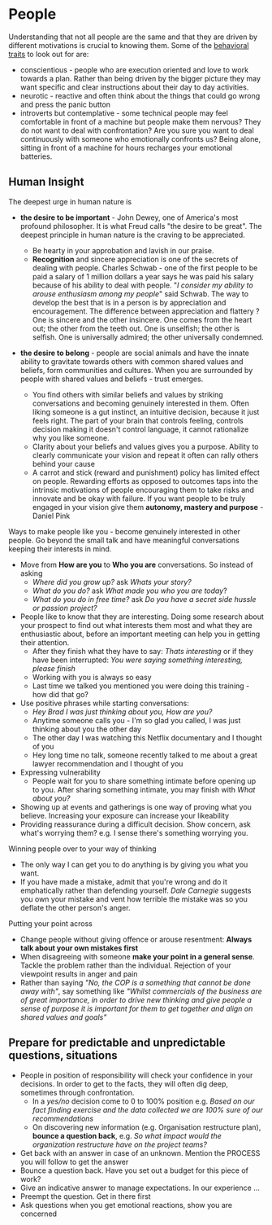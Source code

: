 # People

Understanding that not all people are the same and that they are driven by different motivations is crucial to knowing them. Some of the [behavioral traits](https://www.scienceofpeople.com/category/behavioral-psychology) to look out for are:

* conscientious - people who are execution oriented and love to work towards a plan. Rather than being driven by the bigger picture they may want specific and clear instructions about their day to day activities.
* neurotic - reactive and often think about the things that could go wrong and press the panic button
* introverts but contemplative - some technical people may feel comfortable in front of a machine but people make them nervous? They do not want to deal with confrontation? Are you sure you want to deal continuously with someone who emotionally confronts us? Being alone, sitting in front of a machine for hours recharges your emotional batteries.

## Human Insight

The deepest urge in human nature is

* **the desire to be important** - John Dewey, one of America's most profound philosopher. It is what Freud calls "the desire to be great". The deepest principle in human nature is the craving to be appreciated.
  * Be hearty in your approbation and lavish in our praise.
  * **Recognition** and sincere appreciation is one of the secrets of dealing with people. Charles Schwab - one of the first people to be paid a salary of 1 million dollars a year says he was paid his salary because of his ability to deal with people. "*I consider my ability to arouse enthusiasm among my people*" said Schwab. The way to develop the best that is in a person is by appreciation and encouragement. The difference between appreciation and flattery ? One is sincere and the other insincere. One comes from the heart out; the other from the teeth out. One is unselfish; the other is selfish. One is universally admired; the other universally condemned.
  
* **the desire to belong** - people are social animals and have the innate ability to gravitate towards others with common shared values and beliefs, form communities and cultures. When you are surrounded by people with shared values and beliefs - trust emerges.
  * You find others with similar beliefs and values by striking conversations and becoming genuinely interested in them. Often liking someone is a gut instinct, an intuitive decision, because it just feels right. The part of your brain that controls feeling, controls decision making it doesn't control language, it cannot rationalize why you like someone.
  * Clarity about your beliefs and values gives you a purpose. Ability to clearly communicate your vision and repeat it often can rally others behind your cause
  * A carrot and stick (reward and punishment) policy has limited effect on people. Rewarding efforts as opposed to outcomes taps into the intrinsic motivations of people encouraging them to take risks and innovate and be okay with failure. If you want people to be truly engaged in your vision give them **autonomy, mastery and purpose** - Daniel Pink
  
Ways to make people like you - become genuinely interested in other people. Go beyond the small talk and have meaningful conversations keeping their interests in mind.
* Move from **How are you** to **Who you are** conversations. So instead of asking
  * *Where did you grow up?* ask *Whats your story?*
  * *What do you do?* ask *What made you who you are today*?
  * *What do you do in free time?* ask *Do you have a secret side hussle or passion project?*
* People like to know that they are interesting. Doing some research about your prospect to find out what interests them most and what they are enthusiastic about, before an important meeting can help you in getting their attention.
  * After they finish what they have to say: *Thats interesting* or if they have been interrupted: *You were saying something interesting, please finish*
  * Working with you is always so easy
  * Last time we talked you mentioned you were doing this training - how did that go?
* Use positive phrases while starting conversations:
  * *Hey Brad I was just thinking about you, How are you?*
  * Anytime someone calls you - I'm so glad you called, I was just thinking about you the other day
  * The other day I was watching this Netflix documentary and I thought of you
  * Hey long time no talk, someone recently talked to me about a great lawyer recommendation and I thought of you
 * Expressing vulnerability
   * People wait for you to share something intimate before opening up to you. After sharing something intimate, you may finish with *What about you?*
 * Showing up at events and gatherings is one way of proving what you believe. Increasing your exposure can increase your likeability
 * Providing reassurance during a difficult decision. Show concern, ask what's worrying them? e.g. I sense there's something worrying you.

Winning people over to your way of thinking

* The only way I can get you to do anything is by giving you what you want.
* If you have made a mistake, admit that you're wrong and do it emphatically rather than defending yourself. *Dale Carnegie* suggests you own your mistake and vent how terrible the mistake was so you deflate the other person's anger.
  
Putting your point across

* Change people without giving offence or arouse resentment: **Always talk about your own mistakes first**
* When disagreeing with someone **make your point in a general sense**. Tackle the problem rather than the individual. Rejection of your viewpoint results in anger and pain
 * Rather than saying *"No, the COP is a something that cannot be done away with"*, say something like
 *"Whilst commercials of the business are of great importance, in order to drive new thinking and give people a sense of purpose it is important for them to get together and align on shared values and goals"*

## Prepare for predictable and unpredictable questions, situations

* People in position of responsibility will check your confidence in your decisions. In order to get to the facts, they will often dig deep, sometimes through confrontation.
  * In a *yes/no* decision come to 0 to 100% position e.g. *Based on our fact finding exercise and the data collected we are 100% sure of our recommendations*
  * On discovering new information (e.g. Organisation restructure plan), **bounce a question back**, e.g. *So what impact would the organization restructure have on the project teams?*
* Get back with an answer in case of an unknown. Mention the PROCESS you will follow to get the answer
* Bounce a question back. Have you set out a budget for this piece of work?
* Give an indicative answer to manage expectations. In our experience ...
* Preempt the question. Get in there first
* Ask questions when you get emotional reactions, show you are concerned
